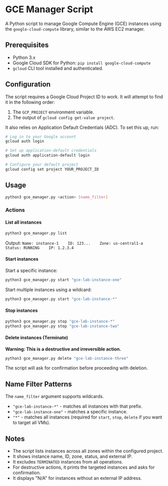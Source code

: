# GCE Manager Script

A Python script to manage Google Compute Engine (GCE) instances using the `google-cloud-compute` library, similar to the AWS EC2 manager.

## Prerequisites

- Python 3.x
- Google Cloud SDK for Python: `pip install google-cloud-compute`
- `gcloud` CLI tool installed and authenticated.

## Configuration

The script requires a Google Cloud Project ID to work. It will attempt to find it in the following order:
1.  The `GCP_PROJECT` environment variable.
2.  The output of `gcloud config get-value project`.

It also relies on Application Default Credentials (ADC). To set this up, run:
```bash
# Log in to your Google account
gcloud auth login

# Set up application-default credentials
gcloud auth application-default login

# Configure your default project
gcloud config set project YOUR_PROJECT_ID
```

## Usage

```bash
python3 gce_manager.py <action> [name_filter]
```

### Actions

#### List all instances
```bash
python3 gce_manager.py list
```
Output: `Name: instance-1    ID: 123...    Zone: us-central1-a    Status: RUNNING    IP: 1.2.3.4`

#### Start instances
Start a specific instance:
```bash
python3 gce_manager.py start "gce-lab-instance-one"
```
Start multiple instances using a wildcard:
```bash
python3 gce_manager.py start "gce-lab-instance-*"
```

#### Stop instances
```bash
python3 gce_manager.py stop "gce-lab-instance-*"
python3 gce_manager.py stop "gce-lab-instance-two"
```

#### Delete instances (Terminate)
**Warning: This is a destructive and irreversible action.**
```bash
python3 gce_manager.py delete "gce-lab-instance-three"
```
The script will ask for confirmation before proceeding with deletion.

## Name Filter Patterns

The `name_filter` argument supports wildcards.
-   `"gce-lab-instance-*"` - matches all instances with that prefix.
-   `"gce-lab-instance-one"` - matches a specific instance.
-   `"*"` - matches all instances (required for `start`, `stop`, `delete` if you want to target all VMs).

## Notes

- The script lists instances across all zones within the configured project.
- It shows instance name, ID, zone, status, and external IP.
- It excludes `TERMINATED` instances from all operations.
- For destructive actions, it prints the targeted instances and asks for confirmation.
- It displays "N/A" for instances without an external IP address.